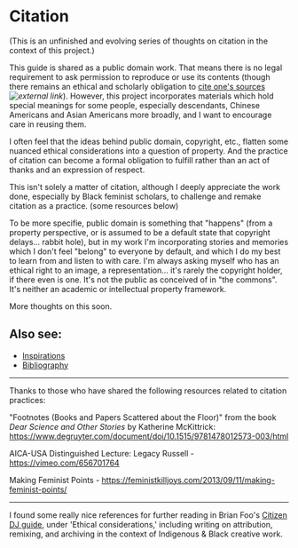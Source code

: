 # Citation

(This is an unfinished and evolving series of thoughts on citation in the context of this project.)

This guide is shared as a public domain work. That means there is no legal requirement to ask permission to reproduce or use its contents (though there remains an ethical and scholarly obligation to [cite one's sources](https://guides.library.oregonstate.edu/copyright/publicdomain) *![external link](../images/external-link.gif)*). However, this project incorporates materials which hold special meanings for some people, especially descendants, Chinese Americans and Asian Americans more broadly, and I want to encourage care in reusing them.  

I often feel that the ideas behind public domain, copyright, etc., flatten some nuanced ethical considerations into a question of property. And the practice of citation can become a formal obligation to fulfill rather than an act of thanks and an expression of respect.

This isn't solely a matter of citation, although I deeply appreciate the work done, especially by Black feminist scholars, to challenge and remake citation as a practice. (some resources below) 

To be more specifie, public domain is something that "happens" (from a property perspective, or is assumed to be a default state that copyright delays... rabbit hole), but in my work I'm incorporating stories and memories which I don't feel "belong" to everyone by default, and which I do my best to learn from and listen to with care. I'm always asking myself who has an ethical right to an image, a representation... it's rarely the copyright holder, if there even is one. It's not the public as conceived of in "the commons". It's neither an academic or intellectual property framework.

More thoughts on this soon. 

## Also see:

* [Inspirations](inspirations)
* [Bibliography](research/bibliography)

----

Thanks to those who have shared the following resources related to citation practices:

"Footnotes (Books and Papers Scattered about the Floor)" from the book _Dear Science and Other Stories_ by
Katherine McKittrick: https://www.degruyter.com/document/doi/10.1515/9781478012573-003/html

AICA-USA Distinguished Lecture: Legacy Russell - https://vimeo.com/656701764

Making Feminist Points - https://feministkilljoys.com/2013/09/11/making-feminist-points/

----

I found some really nice references for further reading in Brian Foo's [Citizen DJ guide](https://citizen-dj.labs.loc.gov/guide/), under 'Ethical considerations,' including writing on attribution, remixing, and archiving in the context of Indigenous & Black creative work.



